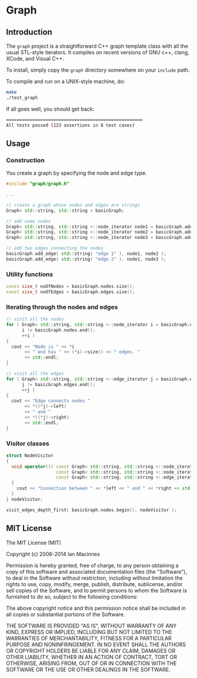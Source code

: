 # Graph

## Introduction

The `graph` project is a straightforward C++ graph template class with all
the usual STL-style iterators. It compiles on recent versions of GNU c++,
clang, XCode, and Visual C++.

To install, simply copy the `graph` directory somewhere on your `include` path.

To compile and run on a UNIX-style machine, do:

```bash
make
./test_graph
```
If all goes well, you should get back:

```bash
====================================================
All tests passed (123 assertions in 8 test cases)
```

## Usage

### Construction

You create a graph by specifying the node and edge type.

```c++
#include "graph/graph.h"

...

// create a graph whose nodes and edges are strings
Graph< std::string, std::string > basicGraph;

// add some nodes
Graph< std::string, std::string >::node_iterator node1 = basicGraph.add_node( std::string( "node 1" ) );
Graph< std::string, std::string >::node_iterator node2 = basicGraph.add_node( std::string( "node 2" ) );
Graph< std::string, std::string >::node_iterator node3 = basicGraph.add_node( std::string( "node 3" ) );

// add two edges connecting the nodes
basicGraph.add_edge( std::string( "edge 1" ), node1, node2 );
basicGraph.add_edge( std::string( "edge 2" ), node1, node3 );
```

### Utility functions

```c++
const size_t noOfNodes = basicGraph.nodes.size();
const size_t noOfEdges = basicGraph.edges.size();

```

### Iterating through the nodes and edges

```c++
// visit all the nodes
for ( Graph< std::string, std::string >::node_iterator i = basicGraph.nodes.begin();
      i != basicGraph.nodes.end();
      ++i )
{
  cout << "Node is " << *i
       << " and has " << (*i)->size() << " edges. "
       << std::endl;
}

// visit all the edges
for ( Graph< std::string, std::string >::edge_iterator j = basicGraph.edges.begin();
      j != basicGraph.edges.end();
      ++j )
{
  cout << "Edge connects nodes "
       << *((*j)->left)
       << " and "
       << *((*j)->right)
       << std::endl;
}
```

### Visitor classes

```c++
struct NodeVisitor
{
  void operator()( const Graph< std::string, std::string >::node_iterator& left,
                   const Graph< std::string, std::string >::node_iterator& right,
                   const Graph< std::string, std::string >::edge_iterator& edge )
  {
    cout << "Connection between " << *left << " and " << *right << std::endl;
  }
} nodeVisitor;

visit_edges_depth_first( basicGraph.nodes.begin(), nodeVisitor );
```

## MIT License

The MIT License (MIT)

Copyright (c) 2006-2014 Ian Macinnes

Permission is hereby granted, free of charge, to any person obtaining a copy
of this software and associated documentation files (the "Software"), to deal
in the Software without restriction, including without limitation the rights
to use, copy, modify, merge, publish, distribute, sublicense, and/or sell
copies of the Software, and to permit persons to whom the Software is
furnished to do so, subject to the following conditions:

The above copyright notice and this permission notice shall be included in
all copies or substantial portions of the Software.

THE SOFTWARE IS PROVIDED "AS IS", WITHOUT WARRANTY OF ANY KIND, EXPRESS OR
IMPLIED, INCLUDING BUT NOT LIMITED TO THE WARRANTIES OF MERCHANTABILITY,
FITNESS FOR A PARTICULAR PURPOSE AND NONINFRINGEMENT. IN NO EVENT SHALL THE
AUTHORS OR COPYRIGHT HOLDERS BE LIABLE FOR ANY CLAIM, DAMAGES OR OTHER
LIABILITY, WHETHER IN AN ACTION OF CONTRACT, TORT OR OTHERWISE, ARISING FROM,
OUT OF OR IN CONNECTION WITH THE SOFTWARE OR THE USE OR OTHER DEALINGS IN
THE SOFTWARE.

